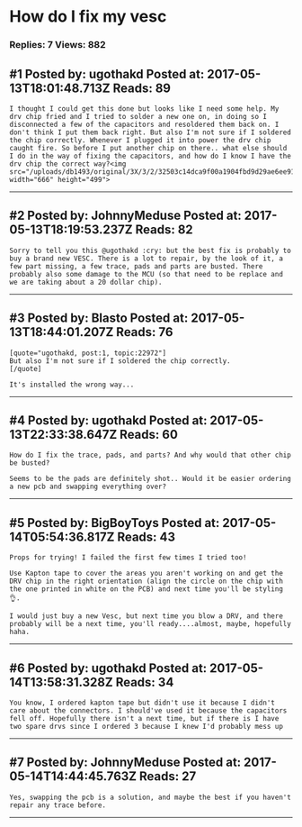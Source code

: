 # How do I fix my vesc

### Replies: 7 Views: 882

## \#1 Posted by: ugothakd Posted at: 2017-05-13T18:01:48.713Z Reads: 89

```
I thought I could get this done but looks like I need some help. My drv chip fried and I tried to solder a new one on, in doing so I disconnected a few of the capacitors and resoldered them back on. I don't think I put them back right. But also I'm not sure if I soldered the chip correctly. Whenever I plugged it into power the drv chip caught fire. So before I put another chip on there.. what else should I do in the way of fixing the capacitors, and how do I know I have the drv chip the correct way?<img src="/uploads/db1493/original/3X/3/2/32503c14dca9f00a1904fbd9d29ae6ee9197c08a.jpg" width="666" height="499">
```

---
## \#2 Posted by: JohnnyMeduse Posted at: 2017-05-13T18:19:53.237Z Reads: 82

```
Sorry to tell you this @ugothakd :cry: but the best fix is probably to buy a brand new VESC. There is a lot to repair, by the look of it, a few part missing, a few trace, pads and parts are busted. There probably also some damage to the MCU (so that need to be replace and we are taking about a 20 dollar chip).
```

---
## \#3 Posted by: Blasto Posted at: 2017-05-13T18:44:01.207Z Reads: 76

```
[quote="ugothakd, post:1, topic:22972"]
But also I'm not sure if I soldered the chip correctly.
[/quote]

It's installed the wrong way...
```

---
## \#4 Posted by: ugothakd Posted at: 2017-05-13T22:33:38.647Z Reads: 60

```
How do I fix the trace, pads, and parts? And why would that other chip be busted?

Seems to be the pads are definitely shot.. Would it be easier ordering a new pcb and swapping everything over?
```

---
## \#5 Posted by: BigBoyToys Posted at: 2017-05-14T05:54:36.817Z Reads: 43

```
Props for trying! I failed the first few times I tried too! 

Use Kapton tape to cover the areas you aren't working on and get the DRV chip in the right orientation (align the circle on the chip with the one printed in white on the PCB) and next time you'll be styling 👌.

I would just buy a new Vesc, but next time you blow a DRV, and there probably will be a next time, you'll ready....almost, maybe, hopefully haha.
```

---
## \#6 Posted by: ugothakd Posted at: 2017-05-14T13:58:31.328Z Reads: 34

```
You know, I ordered kapton tape but didn't use it because I didn't care about the connectors. I should've used it because the capacitors fell off. Hopefully there isn't a next time, but if there is I have two spare drvs since I ordered 3 because I knew I'd probably mess up
```

---
## \#7 Posted by: JohnnyMeduse Posted at: 2017-05-14T14:44:45.763Z Reads: 27

```
Yes, swapping the pcb is a solution, and maybe the best if you haven't repair any trace before.
```

---
